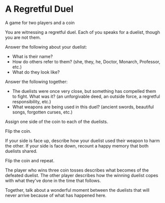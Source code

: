 # A Regretful Duel

A game for two players and a coin

You are witnessing a regretful duel.
Each of you speaks for a duelist, though you are not them.

Answer the following about your duelist:
- What is their name?
- How do others refer to them? (she, they, he, Doctor, Monarch, Professor, etc.)
- What do they look like?

Answer the following together:
- The duelists were once very close, but something has compelled them to fight. What was it? (an unforgivable deed, an outside force, a regretful responsibility, etc.)
- What weapons are being used in this duel? (ancient swords, beautiful songs, forgotten curses, etc.)

Assign one side of the coin to each of the duelists.

Flip the coin.

If your side is face up, describe how your duelist used their weapon to harm the other.
If your side is face down, recount a happy memory that both duelists shared.

Flip the coin and repeat.

The player who wins three coin tosses describes what becomes of the defeated duelist.
The other player describes how the winning duelist copes with what they've done in the time that follows.

Together, talk about a wonderful moment between the duelists that will never arrive because of what has happened here.
